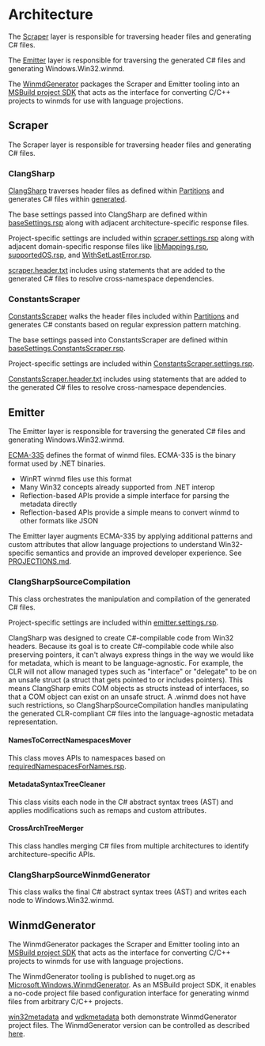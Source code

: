 # Architecture

The [Scraper](#scraper) layer is responsible for traversing header files and generating C# files.

The [Emitter](#emitter) layer is responsible for traversing the generated C# files and generating Windows.Win32.winmd.

The [WinmdGenerator](#winmdgenerator) packages the Scraper and Emitter tooling into an [MSBuild project SDK](https://learn.microsoft.com/visualstudio/msbuild/how-to-use-project-sdk) that acts as the interface for converting C/C++ projects to winmds for use with language projections.

## Scraper

The Scraper layer is responsible for traversing header files and generating C# files.

### ClangSharp

[ClangSharp](https://github.com/dotnet/ClangSharp) traverses header files as defined within [Partitions](../generation/WinSDK/Partitions) and generates C# files within [generated](../generation/WinSDK/obj/generated).

The base settings passed into ClangSharp are defined within [baseSettings.rsp](../sources/GeneratorSdk/tools/assets/scraper/baseSettings.rsp) along with adjacent architecture-specific response files.

Project-specific settings are included within [scraper.settings.rsp](../generation/WinSDK/scraper.settings.rsp) along with adjacent domain-specific response files like [libMappings.rsp](../generation/WinSDK/libMappings.rsp), [supportedOS.rsp](../generation/WinSDK/supportedOS.rsp), and [WithSetLastError.rsp](../generation/WinSDK/WithSetLastError.rsp).

[scraper.header.txt](../generation/WinSDK/scraper.header.txt) includes using statements that are added to the generated C# files to resolve cross-namespace dependencies.

### ConstantsScraper

[ConstantsScraper](../sources/MetadataUtils/ConstantsScraper.cs) walks the header files included within [Partitions](../generation/WinSDK/Partitions) and generates C# constants based on regular expression pattern matching.

The base settings passed into ConstantsScraper are defined within [baseSettings.ConstantsScraper.rsp](../sources/GeneratorSdk/tools/assets/scraper/baseSettings.ConstantsScraper.rsp).

Project-specific settings are included within [ConstantsScraper.settings.rsp](../generation/WinSDK/ConstantsScraper.settings.rsp).

[ConstantsScraper.header.txt](../generation/WinSDK/ConstantsScraper.header.txt) includes using statements that are added to the generated C# files to resolve cross-namespace dependencies.

## Emitter

The Emitter layer is responsible for traversing the generated C# files and generating Windows.Win32.winmd.

[ECMA-335](https://www.ecma-international.org/publications-and-standards/standards/ecma-335/) defines the format of winmd files. ECMA-335 is the binary format used by .NET binaries.

* WinRT winmd files use this format
* Many Win32 concepts already supported from .NET interop
* Reflection-based APIs provide a simple interface for parsing the metadata directly
* Reflection-based APIs provide a simple means to convert winmd to other formats like JSON

The Emitter layer augments ECMA-335 by applying additional patterns and custom attributes that allow language projections to understand Win32-specific semantics and provide an improved developer experience. See [PROJECTIONS.md](projections.md).

### ClangSharpSourceCompilation

This class orchestrates the manipulation and compilation of the generated C# files.

Project-specific settings are included within [emitter.settings.rsp](../generation/WinSDK/emitter.settings.rsp).

ClangSharp was designed to create C#-compilable code from Win32 headers. Because its goal is to create C#-compilable code while also preserving pointers, it can't always express things in the way we would like for metadata, which is meant to be language-agnostic. For example, the CLR will not allow managed types such as "interface" or "delegate" to be on an unsafe struct (a struct that gets pointed to or includes pointers). This means ClangSharp emits COM objects as structs instead of interfaces, so that a COM object can exist on an unsafe struct. A .winmd does not have such restrictions, so ClangSharpSourceCompilation handles manipulating the generated CLR-compliant C# files into the language-agnostic metadata representation.

#### NamesToCorrectNamespacesMover

This class moves APIs to namespaces based on [requiredNamespacesForNames.rsp](../generation/WinSDK/requiredNamespacesForNames.rsp).

#### MetadataSyntaxTreeCleaner

This class visits each node in the C# abstract syntax trees (AST) and applies modifications such as remaps and custom attributes.

#### CrossArchTreeMerger

This class handles merging C# files from multiple architectures to identify architecture-specific APIs.

### ClangSharpSourceWinmdGenerator

This class walks the final C# abstract syntax trees (AST) and writes each node to Windows.Win32.winmd.

## WinmdGenerator

The WinmdGenerator packages the Scraper and Emitter tooling into an [MSBuild project SDK](https://learn.microsoft.com/visualstudio/msbuild/how-to-use-project-sdk) that acts as the interface for converting C/C++ projects to winmds for use with language projections.

The WinmdGenerator tooling is published to nuget.org as [Microsoft.Windows.WinmdGenerator](https://www.nuget.org/packages/Microsoft.Windows.WinmdGenerator/). As an MSBuild project SDK, it enables a no-code project file based configuration interface for generating winmd files from arbitrary C/C++ projects.

[win32metadata](https://github.com/microsoft/win32metadata/blob/main/generation/WinSDK/Windows.Win32.proj) and [wdkmetadata](https://github.com/microsoft/wdkmetadata/blob/main/generation/WDK/Windows.Wdk.proj) both demonstrate WinmdGenerator project files. The WinmdGenerator version can be controlled as described [here](https://learn.microsoft.com/visualstudio/msbuild/how-to-use-project-sdk#reference-a-project-sdk).